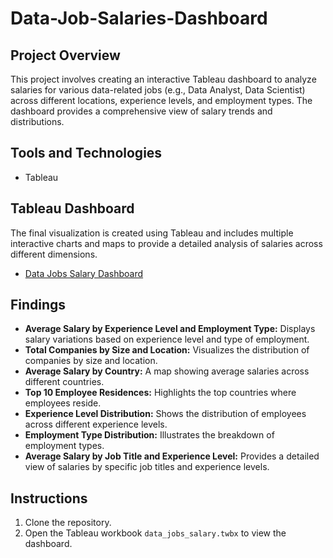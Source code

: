 # Data-Job-Salaries-Dashboard

## Project Overview
This project involves creating an interactive Tableau dashboard to analyze salaries for various data-related jobs (e.g., Data Analyst, Data Scientist) across different locations, experience levels, and employment types. The dashboard provides a comprehensive view of salary trends and distributions.

## Tools and Technologies
- Tableau

## Tableau Dashboard
The final visualization is created using Tableau and includes multiple interactive charts and maps to provide a detailed analysis of salaries across different dimensions.
- [Data Jobs Salary Dashboard](https://public.tableau.com/app/profile/jai.bhatia3544/viz/data_jobdashboard/Dashboard1)

## Findings
- **Average Salary by Experience Level and Employment Type:** Displays salary variations based on experience level and type of employment.
- **Total Companies by Size and Location:** Visualizes the distribution of companies by size and location.
- **Average Salary by Country:** A map showing average salaries across different countries.
- **Top 10 Employee Residences:** Highlights the top countries where employees reside.
- **Experience Level Distribution:** Shows the distribution of employees across different experience levels.
- **Employment Type Distribution:** Illustrates the breakdown of employment types.
- **Average Salary by Job Title and Experience Level:** Provides a detailed view of salaries by specific job titles and experience levels.

## Instructions
1. Clone the repository.
2. Open the Tableau workbook `data_jobs_salary.twbx` to view the dashboard.
